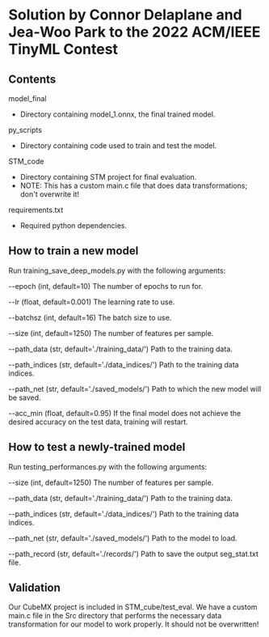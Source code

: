 # Solution by Connor Delaplane and Jea-Woo Park to the 2022 ACM/IEEE TinyML Contest

## Contents

model_final
- Directory containing model_1.onnx, the final trained model.

py_scripts
- Directory containing code used to train and test the model.

STM_code
- Directory containing STM project for final evaluation.
- NOTE: This has a custom main.c file that does data transformations; don't overwrite it!

requirements.txt
- Required python dependencies.

## How to train a new model

Run training_save_deep_models.py with the following arguments:

--epoch (int, default=10)
The number of epochs to run for.

--lr (float, default=0.001)
The learning rate to use.

--batchsz (int, default=16)
The batch size to use.

--size (int, default=1250)
The number of features per sample.

--path_data (str, default='./training_data/') 
Path to the training data.

--path_indices (str, default='./data_indices/') 
Path to the training data indices.

--path_net (str, default='./saved_models/')
Path to which the new model will be saved.

--acc_min (float, default=0.95)
If the final model does not achieve the desired accuracy on the test data, training will restart.

## How to test a newly-trained model

Run testing_performances.py with the following arguments:

--size (int, default=1250)
The number of features per sample.

--path_data (str, default='./training_data/') 
Path to the training data.

--path_indices (str, default='./data_indices/') 
Path to the training data indices.

--path_net (str, default='./saved_models/')
Path to the model to load.

--path_record (str, default='./records/') 
Path to save the output seg_stat.txt file.

## Validation

Our CubeMX project is included in STM_cube/test_eval.  We have a custom main.c file in the Src directory that performs the necessary data transformation for our model to work properly.  It should not be overwritten!

